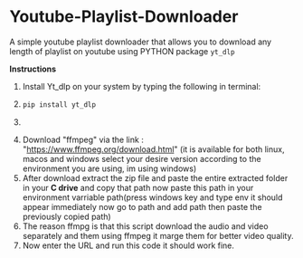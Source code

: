 # Youtube-Playlist-Downloader
A simple youtube playlist downloader that allows you to download any length of playlist on youtube using PYTHON package `yt_dlp`


**Instructions**
1. Install Yt_dlp on your system by typing the following in terminal:
2. ```bash
   pip install yt_dlp
4. ```
5. Download "ffmpeg" via the link : "https://www.ffmpeg.org/download.html" (it is available for both linux, macos and windows select your desire version according to the environment you are using, im using windows)
6. After download extract the zip file and paste the entire extracted folder in your **C drive** and copy that path now paste this path in your environment varriable path(press windows key and type env it should appear immediately now go to path and add path then paste the previously copied path)
7. The reason ffmpg is that this script download the audio and video separately and them using ffmpeg it marge them for better video quality.
8. Now enter the URL and run this code it should work fine.
